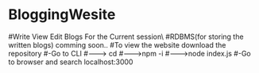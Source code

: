 # BloggingWesite
#Write View Edit Blogs For the Current session\\
#RDBMS(for storing the written blogs) comming soon..
#To view the website download the repository
#-Go to CLI
#---> cd <to the downloaded folder>
#--->npm -i
#--->node index.js
#-Go to browser and search localhost:3000
